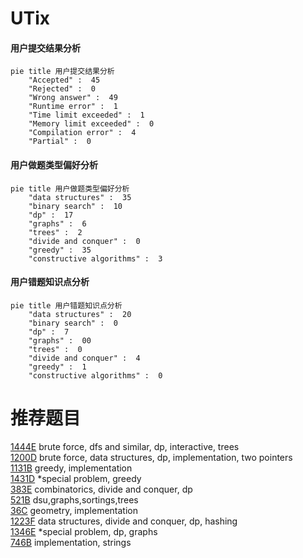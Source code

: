 # UTix

<!-- tabs:start -->



#### **用户提交结果分析**

```mermaid
pie title 用户提交结果分析
    "Accepted" :  45
    "Rejected" :  0
    "Wrong answer" :  49
    "Runtime error" :  1
    "Time limit exceeded" :  1
    "Memory limit exceeded" :  0
    "Compilation error" :  4
    "Partial" :  0
```

#### **用户做题类型偏好分析**

```mermaid
pie title 用户做题类型偏好分析
    "data structures" :  35
    "binary search" :  10
    "dp" :  17
    "graphs" :  6
    "trees" :  2
    "divide and conquer" :  0
    "greedy" :  35
    "constructive algorithms" :  3
```
#### **用户错题知识点分析**

```mermaid
pie title 用户错题知识点分析
    "data structures" :  20
    "binary search" :  0
    "dp" :  7
    "graphs" :  00
    "trees" :  0
    "divide and conquer" :  4
    "greedy" :  1
    "constructive algorithms" :  0
```



<!-- tabs:end -->
# 推荐题目
[1444E](https://codeforces.com/contest/1444/problem/E)		brute force,
                        dfs and similar,
                        dp,
                        interactive,
                        trees		  
[1200D](https://codeforces.com/contest/1200/problem/D)		brute force,
                        data structures,
                        dp,
                        implementation,
                        two pointers		  
[1131B](https://codeforces.com/contest/1131/problem/B)		greedy,
                        implementation		  
[1431D](https://codeforces.com/contest/1431/problem/D)		*special problem,
                        greedy		  
[383E](https://codeforces.com/contest/383/problem/E)		combinatorics,
                        divide and conquer,
                        dp		  
[521B](https://codeforces.com/contest/521/problem/B)		dsu,graphs,sortings,trees		  
[36C](https://codeforces.com/contest/36/problem/C)		geometry,
                        implementation		  
[1223F](https://codeforces.com/contest/1223/problem/F)		data structures,
                        divide and conquer,
                        dp,
                        hashing		  
[1346E](https://codeforces.com/contest/1346/problem/E)		*special problem,
                        dp,
                        graphs		  
[746B](https://codeforces.com/contest/746/problem/B)		implementation,
                        strings		  
